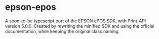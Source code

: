# epson-epos
A soon-to-be typescript port of the EPSON ePOS SDK, with Print-API version 5.0.0.
Created by rewriting the minified SDK and using the official documentation, while keeping the original class naming.
